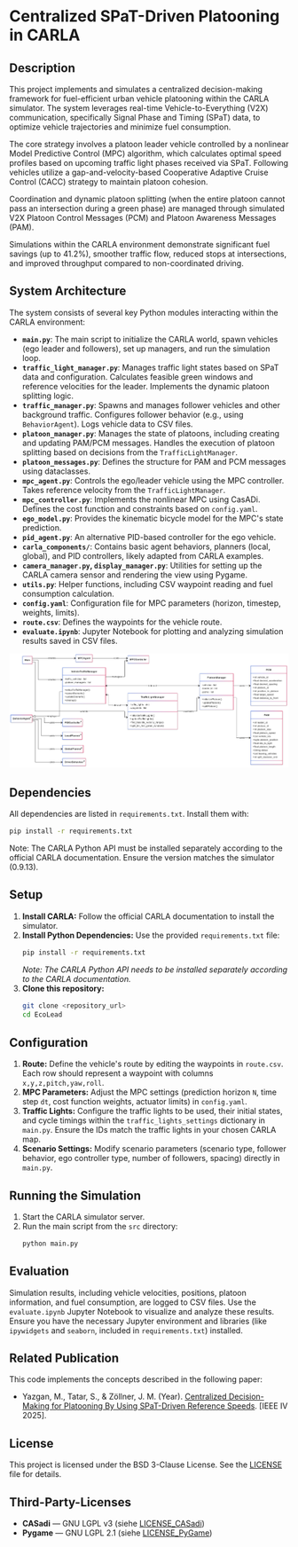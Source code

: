 # Centralized SPaT-Driven Platooning in CARLA

## Description

This project implements and simulates a centralized decision-making framework for fuel-efficient urban vehicle platooning within the CARLA simulator. The system leverages real-time Vehicle-to-Everything (V2X) communication, specifically Signal Phase and Timing (SPaT) data, to optimize vehicle trajectories and minimize fuel consumption.

The core strategy involves a platoon leader vehicle controlled by a nonlinear Model Predictive Control (MPC) algorithm, which calculates optimal speed profiles based on upcoming traffic light phases received via SPaT. Following vehicles utilize a gap-and-velocity-based Cooperative Adaptive Cruise Control (CACC) strategy to maintain platoon cohesion.

Coordination and dynamic platoon splitting (when the entire platoon cannot pass an intersection during a green phase) are managed through simulated V2X Platoon Control Messages (PCM) and Platoon Awareness Messages (PAM).

Simulations within the CARLA environment demonstrate significant fuel savings (up to 41.2%), smoother traffic flow, reduced stops at intersections, and improved throughput compared to non-coordinated driving.

## System Architecture

The system consists of several key Python modules interacting within the CARLA environment:

* **`main.py`**: The main script to initialize the CARLA world, spawn vehicles (ego leader and followers), set up managers, and run the simulation loop.
* **`traffic_light_manager.py`**: Manages traffic light states based on SPaT data and configuration. Calculates feasible green windows and reference velocities for the leader. Implements the dynamic platoon splitting logic.
* **`traffic_manager.py`**: Spawns and manages follower vehicles and other background traffic. Configures follower behavior (e.g., using `BehaviorAgent`). Logs vehicle data to CSV files.
* **`platoon_manager.py`**: Manages the state of platoons, including creating and updating PAM/PCM messages. Handles the execution of platoon splitting based on decisions from the `TrafficLightManager`.
* **`platoon_messages.py`**: Defines the structure for PAM and PCM messages using dataclasses.
* **`mpc_agent.py`**: Controls the ego/leader vehicle using the MPC controller. Takes reference velocity from the `TrafficLightManager`.
* **`mpc_controller.py`**: Implements the nonlinear MPC using CasADi. Defines the cost function and constraints based on `config.yaml`.
* **`ego_model.py`**: Provides the kinematic bicycle model for the MPC's state prediction.
* **`pid_agent.py`**: An alternative PID-based controller for the ego vehicle.
* **`carla_components/`**: Contains basic agent behaviors, planners (local, global), and PID controllers, likely adapted from CARLA examples.
* **`camera_manager.py`, `display_manager.py`**: Utilities for setting up the CARLA camera sensor and rendering the view using Pygame.
* **`utils.py`**: Helper functions, including CSV waypoint reading and fuel consumption calculation.
* **`config.yaml`**: Configuration file for MPC parameters (horizon, timestep, weights, limits).
* **`route.csv`**: Defines the waypoints for the vehicle route.
* **`evaluate.ipynb`**: Jupyter Notebook for plotting and analyzing simulation results saved in CSV files.

![Visual Represetnation of Software Package](docs/images/Carla.png)

## Dependencies
All dependencies are listed in `requirements.txt`. Install them with:
```bash
pip install -r requirements.txt
```

Note: The CARLA Python API must be installed separately according to the official CARLA documentation. Ensure the version matches the simulator (0.9.13).

## Setup

1.  **Install CARLA:** Follow the official CARLA documentation to install the simulator.
2.  **Install Python Dependencies:** Use the provided `requirements.txt` file:
    ```bash
    pip install -r requirements.txt
    ```
    *Note: The CARLA Python API needs to be installed separately according to the CARLA documentation.*
3.  **Clone this repository:**
    ```bash
    git clone <repository_url>
    cd EcoLead
    ```

## Configuration

1.  **Route:** Define the vehicle's route by editing the waypoints in `route.csv`. Each row should represent a waypoint with columns `x,y,z,pitch,yaw,roll`.
2.  **MPC Parameters:** Adjust the MPC settings (prediction horizon `N`, time step `dt`, cost function weights, actuator limits) in `config.yaml`.
3.  **Traffic Lights:** Configure the traffic lights to be used, their initial states, and cycle timings within the `traffic_lights_settings` dictionary in `main.py`. Ensure the IDs match the traffic lights in your chosen CARLA map.
4.  **Scenario Settings:** Modify scenario parameters (scenario type, follower behavior, ego controller type, number of followers, spacing) directly in `main.py`.

## Running the Simulation

1.  Start the CARLA simulator server.
2.  Run the main script from the `src` directory:
    ```bash
    python main.py
    ```

## Evaluation

Simulation results, including vehicle velocities, positions, platoon information, and fuel consumption, are logged to CSV files. Use the `evaluate.ipynb` Jupyter Notebook to visualize and analyze these results. Ensure you have the necessary Jupyter environment and libraries (like `ipywidgets` and `seaborn`, included in `requirements.txt`) installed.

## Related Publication

This code implements the concepts described in the following paper:

* Yazgan, M., Tatar, S., & Zöllner, J. M. (Year). [Centralized Decision-Making for Platooning By Using SPaT-Driven Reference Speeds](https://arxiv.org/abs/2505.06071). [IEEE IV 2025].

## License

This project is licensed under the BSD 3-Clause License. See the [LICENSE](licences/LICENSE.txt) file for details.

## Third-Party-Licenses

- **CASadi** — GNU LGPL v3 (siehe [LICENSE_CASadi](licences/CASadi-LGPLv3.txt))
- **Pygame** — GNU LGPL 2.1 (siehe [LICENSE_PyGame](licences/PyGame-LGPL_v2.1.txt))  